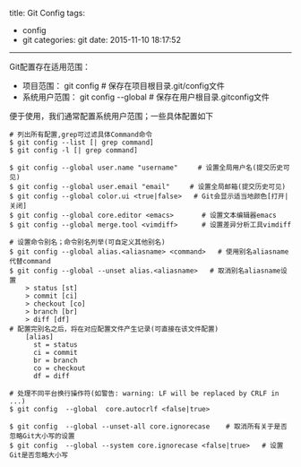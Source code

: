 title: Git Config
tags:
  - config
  - git
categories: git
date: 2015-11-10 18:17:52
---

Git配置存在适用范围：

-  项目范围： git config      # 保存在项目根目录.git/config文件
-  系统用户范围： git config --global      # 保存在用户根目录.gitconfig文件

便于使用，我们通常配置系统用户范围；一些具体配置如下

	# 列出所有配置,grep可过滤具体Command命令
	$ git config --list	[| grep command]
	$ git config -l [| grep command]

	$ git config --global user.name "username"     # 设置全局用户名(提交历史可见)
    $ git config --global user.email "email"     # 设置全局邮箱(提交历史可见)
    $ git config --global color.ui <true|false>   # Git会显示适当地颜色[打开|关闭]
    $ git config --global core.editor <emacs>       # 设置文本编辑器emacs
    $ git config --global merge.tool <vimdiff>      # 设置差异分析工具vimdiff
     
    # 设置命令别名；命令别名列举(可自定义其他别名)
	$ git config --global alias.<aliasname> <command> 	# 使用别名aliasname代替command
	$ git config --global --unset alias.<aliasname>   # 取消别名aliasname设置
		> status [st]
		> commit [ci]
		> checkout [co]
		> branch [br]
		> diff [df]
	# 配置完别名之后，将在对应配置文件产生记录(可直接在该文件配置)
		[alias]  
	      st = status  
	      ci = commit  
	      br = branch  
	      co = checkout  
	      df = diff 
	   
	# 处理不同平台换行操作符(如警告: warning: LF will be replaced by CRLF in ...)
    $ git config  --global  core.autocrlf <false|true> 

	$ git config  --global --unset-all core.ignorecase    # 取消所有关于是否忽略Git大小写的设置
	$ git config  --global --system core.ignorecase <false|true>   # 设置Git是否忽略大小写